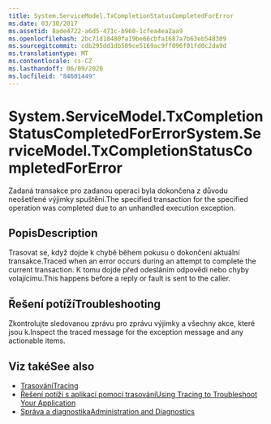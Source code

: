```yaml
---
title: System.ServiceModel.TxCompletionStatusCompletedForError
ms.date: 03/30/2017
ms.assetid: 8ade4722-a6d5-471c-b960-1cfea4ea2aa9
ms.openlocfilehash: 2bc71d18480fa19be66cbfa1687a7b63eb548309
ms.sourcegitcommit: cdb295dd1db589ce5169ac9ff096f01fd0c2da9d
ms.translationtype: MT
ms.contentlocale: cs-CZ
ms.lasthandoff: 06/09/2020
ms.locfileid: "84601449"
---
```

# <a name="systemservicemodeltxcompletionstatuscompletedforerror"></a><span data-ttu-id="0ddb3-102">System.ServiceModel.TxCompletionStatusCompletedForError</span><span class="sxs-lookup"><span data-stu-id="0ddb3-102">System.ServiceModel.TxCompletionStatusCompletedForError</span></span>
<span data-ttu-id="0ddb3-103">Zadaná transakce pro zadanou operaci byla dokončena z důvodu neošetřené výjimky spuštění.</span><span class="sxs-lookup"><span data-stu-id="0ddb3-103">The specified transaction for the specified operation was completed due to an unhandled execution exception.</span></span>  
  
## <a name="description"></a><span data-ttu-id="0ddb3-104">Popis</span><span class="sxs-lookup"><span data-stu-id="0ddb3-104">Description</span></span>  
 <span data-ttu-id="0ddb3-105">Trasovat se, když dojde k chybě během pokusu o dokončení aktuální transakce.</span><span class="sxs-lookup"><span data-stu-id="0ddb3-105">Traced when an error occurs during an attempt to complete the current transaction.</span></span> <span data-ttu-id="0ddb3-106">K tomu dojde před odesláním odpovědi nebo chyby volajícímu.</span><span class="sxs-lookup"><span data-stu-id="0ddb3-106">This happens before a reply or fault is sent to the caller.</span></span>  
  
## <a name="troubleshooting"></a><span data-ttu-id="0ddb3-107">Řešení potíží</span><span class="sxs-lookup"><span data-stu-id="0ddb3-107">Troubleshooting</span></span>  
 <span data-ttu-id="0ddb3-108">Zkontrolujte sledovanou zprávu pro zprávu výjimky a všechny akce, které jsou k.</span><span class="sxs-lookup"><span data-stu-id="0ddb3-108">Inspect the traced message for the exception message and any actionable items.</span></span>  
  
## <a name="see-also"></a><span data-ttu-id="0ddb3-109">Viz také</span><span class="sxs-lookup"><span data-stu-id="0ddb3-109">See also</span></span>

- [<span data-ttu-id="0ddb3-110">Trasování</span><span class="sxs-lookup"><span data-stu-id="0ddb3-110">Tracing</span></span>](index.md)
- [<span data-ttu-id="0ddb3-111">Řešení potíží s aplikací pomocí trasování</span><span class="sxs-lookup"><span data-stu-id="0ddb3-111">Using Tracing to Troubleshoot Your Application</span></span>](using-tracing-to-troubleshoot-your-application.md)
- [<span data-ttu-id="0ddb3-112">Správa a diagnostika</span><span class="sxs-lookup"><span data-stu-id="0ddb3-112">Administration and Diagnostics</span></span>](../index.md)
